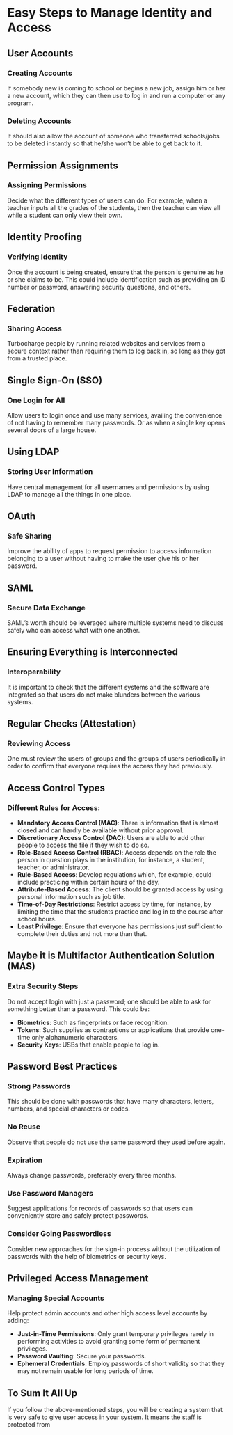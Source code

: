 # Easy Steps to Manage Identity and Access

## User Accounts

### Creating Accounts
If somebody new is coming to school or begins a new job, assign him or her a new account, which they can then use to log in and run a computer or any program.

### Deleting Accounts
It should also allow the account of someone who transferred schools/jobs to be deleted instantly so that he/she won’t be able to get back to it.

## Permission Assignments

### Assigning Permissions
Decide what the different types of users can do. For example, when a teacher inputs all the grades of the students, then the teacher can view all while a student can only view their own.

## Identity Proofing

### Verifying Identity
Once the account is being created, ensure that the person is genuine as he or she claims to be. This could include identification such as providing an ID number or password, answering security questions, and others.

## Federation

### Sharing Access
Turbocharge people by running related websites and services from a secure context rather than requiring them to log back in, so long as they got from a trusted place.

## Single Sign-On (SSO)

### One Login for All
Allow users to login once and use many services, availing the convenience of not having to remember many passwords. Or as when a single key opens several doors of a large house.

## Using LDAP

### Storing User Information
Have central management for all usernames and permissions by using LDAP to manage all the things in one place.

## OAuth

### Safe Sharing
Improve the ability of apps to request permission to access information belonging to a user without having to make the user give his or her password.

## SAML

### Secure Data Exchange
SAML’s worth should be leveraged where multiple systems need to discuss safely who can access what with one another.

## Ensuring Everything is Interconnected

### Interoperability
It is important to check that the different systems and the software are integrated so that users do not make blunders between the various systems.

## Regular Checks (Attestation)

### Reviewing Access
One must review the users of groups and the groups of users periodically in order to confirm that everyone requires the access they had previously.

## Access Control Types

### Different Rules for Access:
- **Mandatory Access Control (MAC)**: There is information that is almost closed and can hardly be available without prior approval.
- **Discretionary Access Control (DAC)**: Users are able to add other people to access the file if they wish to do so.
- **Role-Based Access Control (RBAC)**: Access depends on the role the person in question plays in the institution, for instance, a student, teacher, or administrator.
- **Rule-Based Access**: Develop regulations which, for example, could include practicing within certain hours of the day.
- **Attribute-Based Access**: The client should be granted access by using personal information such as job title.
- **Time-of-Day Restrictions**: Restrict access by time, for instance, by limiting the time that the students practice and log in to the course after school hours.
- **Least Privilege**: Ensure that everyone has permissions just sufficient to complete their duties and not more than that.

## Maybe it is Multifactor Authentication Solution (MAS)

### Extra Security Steps
Do not accept login with just a password; one should be able to ask for something better than a password. This could be:
- **Biometrics**: Such as fingerprints or face recognition.
- **Tokens**: Such supplies as contraptions or applications that provide one-time only alphanumeric characters.
- **Security Keys**: USBs that enable people to log in.

## Password Best Practices

### Strong Passwords
This should be done with passwords that have many characters, letters, numbers, and special characters or codes.

### No Reuse
Observe that people do not use the same password they used before again.

### Expiration
Always change passwords, preferably every three months.

### Use Password Managers
Suggest applications for records of passwords so that users can conveniently store and safely protect passwords.

### Consider Going Passwordless
Consider new approaches for the sign-in process without the utilization of passwords with the help of biometrics or security keys.

## Privileged Access Management

### Managing Special Accounts
Help protect admin accounts and other high access level accounts by adding:
- **Just-in-Time Permissions**: Only grant temporary privileges rarely in performing activities to avoid granting some form of permanent privileges.
- **Password Vaulting**: Secure your passwords.
- **Ephemeral Credentials**: Employ passwords of short validity so that they may not remain usable for long periods of time.

## To Sum It All Up
If you follow the above-mentioned steps, you will be creating a system that is very safe to give user access in your system. It means the staff is protected from
